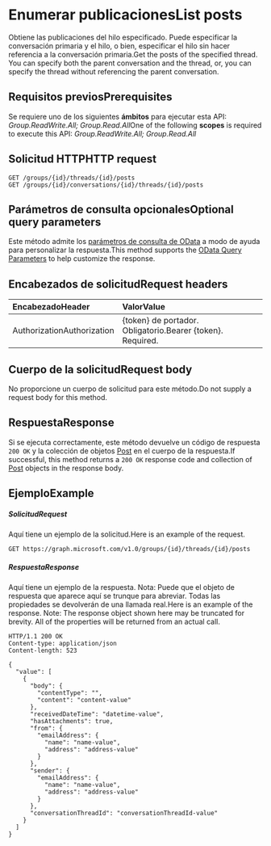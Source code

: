 # <a name="list-posts"></a><span data-ttu-id="a054c-101">Enumerar publicaciones</span><span class="sxs-lookup"><span data-stu-id="a054c-101">List posts</span></span>

<span data-ttu-id="a054c-p101">Obtiene las publicaciones del hilo especificado. Puede especificar la conversación primaria y el hilo, o bien, especificar el hilo sin hacer referencia a la conversación primaria.</span><span class="sxs-lookup"><span data-stu-id="a054c-p101">Get the posts of the specified thread. You can specify both the parent conversation and the thread, or, you can specify the thread without referencing the parent conversation.</span></span>

## <a name="prerequisites"></a><span data-ttu-id="a054c-104">Requisitos previos</span><span class="sxs-lookup"><span data-stu-id="a054c-104">Prerequisites</span></span>
<span data-ttu-id="a054c-105">Se requiere uno de los siguientes **ámbitos** para ejecutar esta API: *Group.ReadWrite.All; Group.Read.All*</span><span class="sxs-lookup"><span data-stu-id="a054c-105">One of the following **scopes** is required to execute this API: *Group.ReadWrite.All; Group.Read.All*</span></span>

## <a name="http-request"></a><span data-ttu-id="a054c-106">Solicitud HTTP</span><span class="sxs-lookup"><span data-stu-id="a054c-106">HTTP request</span></span>
<!-- { "blockType": "ignored" } -->
```http
GET /groups/{id}/threads/{id}/posts
GET /groups/{id}/conversations/{id}/threads/{id}/posts

```
## <a name="optional-query-parameters"></a><span data-ttu-id="a054c-107">Parámetros de consulta opcionales</span><span class="sxs-lookup"><span data-stu-id="a054c-107">Optional query parameters</span></span>
<span data-ttu-id="a054c-108">Este método admite los [parámetros de consulta de OData](http://developer.microsoft.com/en-us/graph/docs/overview/query_parameters) a modo de ayuda para personalizar la respuesta.</span><span class="sxs-lookup"><span data-stu-id="a054c-108">This method supports the [OData Query Parameters](http://developer.microsoft.com/en-us/graph/docs/overview/query_parameters) to help customize the response.</span></span>
## <a name="request-headers"></a><span data-ttu-id="a054c-109">Encabezados de solicitud</span><span class="sxs-lookup"><span data-stu-id="a054c-109">Request headers</span></span>
| <span data-ttu-id="a054c-110">Encabezado</span><span class="sxs-lookup"><span data-stu-id="a054c-110">Header</span></span>       | <span data-ttu-id="a054c-111">Valor</span><span class="sxs-lookup"><span data-stu-id="a054c-111">Value</span></span> |
|:---------------|:--------|
| <span data-ttu-id="a054c-112">Authorization</span><span class="sxs-lookup"><span data-stu-id="a054c-112">Authorization</span></span>  | <span data-ttu-id="a054c-p102">{token} de portador. Obligatorio.</span><span class="sxs-lookup"><span data-stu-id="a054c-p102">Bearer {token}. Required.</span></span>  |

## <a name="request-body"></a><span data-ttu-id="a054c-115">Cuerpo de la solicitud</span><span class="sxs-lookup"><span data-stu-id="a054c-115">Request body</span></span>
<span data-ttu-id="a054c-116">No proporcione un cuerpo de solicitud para este método.</span><span class="sxs-lookup"><span data-stu-id="a054c-116">Do not supply a request body for this method.</span></span>

## <a name="response"></a><span data-ttu-id="a054c-117">Respuesta</span><span class="sxs-lookup"><span data-stu-id="a054c-117">Response</span></span>

<span data-ttu-id="a054c-118">Si se ejecuta correctamente, este método devuelve un código de respuesta `200 OK` y la colección de objetos [Post](../resources/post.md) en el cuerpo de la respuesta.</span><span class="sxs-lookup"><span data-stu-id="a054c-118">If successful, this method returns a `200 OK` response code and collection of [Post](../resources/post.md) objects in the response body.</span></span>
## <a name="example"></a><span data-ttu-id="a054c-119">Ejemplo</span><span class="sxs-lookup"><span data-stu-id="a054c-119">Example</span></span>
##### <a name="request"></a><span data-ttu-id="a054c-120">Solicitud</span><span class="sxs-lookup"><span data-stu-id="a054c-120">Request</span></span>
<span data-ttu-id="a054c-121">Aquí tiene un ejemplo de la solicitud.</span><span class="sxs-lookup"><span data-stu-id="a054c-121">Here is an example of the request.</span></span>
<!-- {
  "blockType": "request",
  "name": "get_posts"
}-->
```http
GET https://graph.microsoft.com/v1.0/groups/{id}/threads/{id}/posts
```
##### <a name="response"></a><span data-ttu-id="a054c-122">Respuesta</span><span class="sxs-lookup"><span data-stu-id="a054c-122">Response</span></span>
<span data-ttu-id="a054c-p103">Aquí tiene un ejemplo de la respuesta. Nota: Puede que el objeto de respuesta que aparece aquí se trunque para abreviar. Todas las propiedades se devolverán de una llamada real.</span><span class="sxs-lookup"><span data-stu-id="a054c-p103">Here is an example of the response. Note: The response object shown here may be truncated for brevity. All of the properties will be returned from an actual call.</span></span>
<!-- {
  "blockType": "response",
  "truncated": true,
  "@odata.type": "microsoft.graph.post",
  "isCollection": true
} -->
```http
HTTP/1.1 200 OK
Content-type: application/json
Content-length: 523

{
  "value": [
    {
      "body": {
        "contentType": "",
        "content": "content-value"
      },
      "receivedDateTime": "datetime-value",
      "hasAttachments": true,
      "from": {
        "emailAddress": {
          "name": "name-value",
          "address": "address-value"
        }
      },
      "sender": {
        "emailAddress": {
          "name": "name-value",
          "address": "address-value"
        }
      },
      "conversationThreadId": "conversationThreadId-value"
    }
  ]
}
```

<!-- uuid: 8fcb5dbc-d5aa-4681-8e31-b001d5168d79
2015-10-25 14:57:30 UTC -->
<!-- {
  "type": "#page.annotation",
  "description": "List posts",
  "keywords": "",
  "section": "documentation",
  "tocPath": ""
}-->
